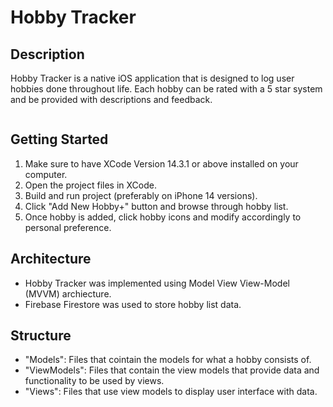 #  Hobby Tracker

## Description

Hobby Tracker is a native iOS application that is designed to log user hobbies done throughout life. 
Each hobby can be rated with a 5 star system and be provided with descriptions and feedback. 

![]()

## Getting Started

1. Make sure to have XCode Version 14.3.1 or above installed on your computer.
2. Open the project files in XCode.
3. Build and run project (preferably on iPhone 14 versions).
4. Click "Add New Hobby+" button and browse through hobby list.
5. Once hobby is added, click hobby icons and modify accordingly to personal preference.

## Architecture

- Hobby Tracker was implemented using Model View View-Model (MVVM) archiecture.
- Firebase Firestore was used to store hobby list data.

## Structure

- "Models": Files that cointain the models for what a hobby consists of.
- "ViewModels": Files that contain the view models that provide data and functionality to be used by views.
- "Views": Files that use view models to display user interface with data.


